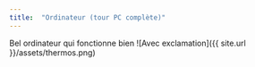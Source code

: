 ```yaml
---
title:  "Ordinateur (tour PC complète)"
---
```

Bel ordinateur qui fonctionne bien
![Avec exclamation]({{ site.url }}/assets/thermos.png)
